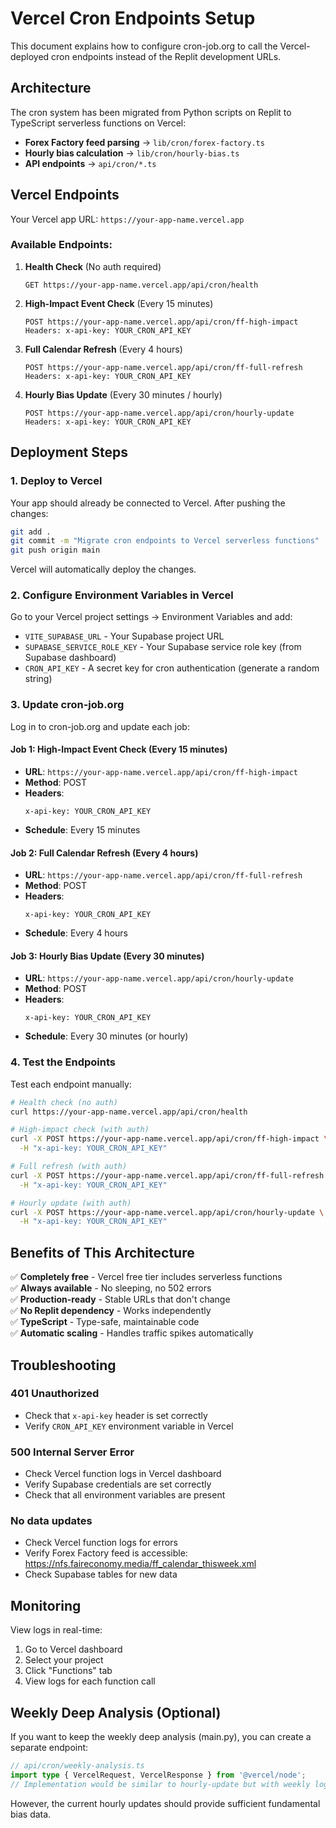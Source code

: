 # Vercel Cron Endpoints Setup

This document explains how to configure cron-job.org to call the Vercel-deployed cron endpoints instead of the Replit development URLs.

## Architecture

The cron system has been migrated from Python scripts on Replit to TypeScript serverless functions on Vercel:

- **Forex Factory feed parsing** → `lib/cron/forex-factory.ts`
- **Hourly bias calculation** → `lib/cron/hourly-bias.ts`
- **API endpoints** → `api/cron/*.ts`

## Vercel Endpoints

Your Vercel app URL: `https://your-app-name.vercel.app`

### Available Endpoints:

1. **Health Check** (No auth required)
   ```
   GET https://your-app-name.vercel.app/api/cron/health
   ```

2. **High-Impact Event Check** (Every 15 minutes)
   ```
   POST https://your-app-name.vercel.app/api/cron/ff-high-impact
   Headers: x-api-key: YOUR_CRON_API_KEY
   ```

3. **Full Calendar Refresh** (Every 4 hours)
   ```
   POST https://your-app-name.vercel.app/api/cron/ff-full-refresh
   Headers: x-api-key: YOUR_CRON_API_KEY
   ```

4. **Hourly Bias Update** (Every 30 minutes / hourly)
   ```
   POST https://your-app-name.vercel.app/api/cron/hourly-update
   Headers: x-api-key: YOUR_CRON_API_KEY
   ```

## Deployment Steps

### 1. Deploy to Vercel

Your app should already be connected to Vercel. After pushing the changes:

```bash
git add .
git commit -m "Migrate cron endpoints to Vercel serverless functions"
git push origin main
```

Vercel will automatically deploy the changes.

### 2. Configure Environment Variables in Vercel

Go to your Vercel project settings → Environment Variables and add:

- `VITE_SUPABASE_URL` - Your Supabase project URL
- `SUPABASE_SERVICE_ROLE_KEY` - Your Supabase service role key (from Supabase dashboard)
- `CRON_API_KEY` - A secret key for cron authentication (generate a random string)

### 3. Update cron-job.org

Log in to cron-job.org and update each job:

#### Job 1: High-Impact Event Check (Every 15 minutes)
- **URL**: `https://your-app-name.vercel.app/api/cron/ff-high-impact`
- **Method**: POST
- **Headers**: 
  ```
  x-api-key: YOUR_CRON_API_KEY
  ```
- **Schedule**: Every 15 minutes

#### Job 2: Full Calendar Refresh (Every 4 hours)
- **URL**: `https://your-app-name.vercel.app/api/cron/ff-full-refresh`
- **Method**: POST
- **Headers**:
  ```
  x-api-key: YOUR_CRON_API_KEY
  ```
- **Schedule**: Every 4 hours

#### Job 3: Hourly Bias Update (Every 30 minutes)
- **URL**: `https://your-app-name.vercel.app/api/cron/hourly-update`
- **Method**: POST
- **Headers**:
  ```
  x-api-key: YOUR_CRON_API_KEY
  ```
- **Schedule**: Every 30 minutes (or hourly)

### 4. Test the Endpoints

Test each endpoint manually:

```bash
# Health check (no auth)
curl https://your-app-name.vercel.app/api/cron/health

# High-impact check (with auth)
curl -X POST https://your-app-name.vercel.app/api/cron/ff-high-impact \
  -H "x-api-key: YOUR_CRON_API_KEY"

# Full refresh (with auth)
curl -X POST https://your-app-name.vercel.app/api/cron/ff-full-refresh \
  -H "x-api-key: YOUR_CRON_API_KEY"

# Hourly update (with auth)
curl -X POST https://your-app-name.vercel.app/api/cron/hourly-update \
  -H "x-api-key: YOUR_CRON_API_KEY"
```

## Benefits of This Architecture

✅ **Completely free** - Vercel free tier includes serverless functions  
✅ **Always available** - No sleeping, no 502 errors  
✅ **Production-ready** - Stable URLs that don't change  
✅ **No Replit dependency** - Works independently  
✅ **TypeScript** - Type-safe, maintainable code  
✅ **Automatic scaling** - Handles traffic spikes automatically  

## Troubleshooting

### 401 Unauthorized
- Check that `x-api-key` header is set correctly
- Verify `CRON_API_KEY` environment variable in Vercel

### 500 Internal Server Error
- Check Vercel function logs in Vercel dashboard
- Verify Supabase credentials are set correctly
- Check that all environment variables are present

### No data updates
- Check Vercel function logs for errors
- Verify Forex Factory feed is accessible: https://nfs.faireconomy.media/ff_calendar_thisweek.xml
- Check Supabase tables for new data

## Monitoring

View logs in real-time:
1. Go to Vercel dashboard
2. Select your project
3. Click "Functions" tab
4. View logs for each function call

## Weekly Deep Analysis (Optional)

If you want to keep the weekly deep analysis (main.py), you can create a separate endpoint:

```typescript
// api/cron/weekly-analysis.ts
import type { VercelRequest, VercelResponse } from '@vercel/node';
// Implementation would be similar to hourly-update but with weekly logic
```

However, the current hourly updates should provide sufficient fundamental bias data.
